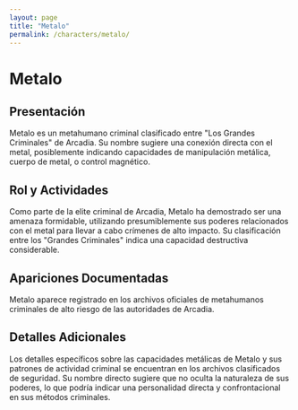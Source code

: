 ```yaml
---
layout: page
title: "Metalo"
permalink: /characters/metalo/
---
```


# Metalo

## Presentación
Metalo es un metahumano criminal clasificado entre "Los Grandes Criminales" de Arcadia. Su nombre sugiere una conexión directa con el metal, posiblemente indicando capacidades de manipulación metálica, cuerpo de metal, o control magnético.

## Rol y Actividades
Como parte de la elite criminal de Arcadia, Metalo ha demostrado ser una amenaza formidable, utilizando presumiblemente sus poderes relacionados con el metal para llevar a cabo crímenes de alto impacto. Su clasificación entre los "Grandes Criminales" indica una capacidad destructiva considerable.

## Apariciones Documentadas
Metalo aparece registrado en los archivos oficiales de metahumanos criminales de alto riesgo de las autoridades de Arcadia.

## Detalles Adicionales
Los detalles específicos sobre las capacidades metálicas de Metalo y sus patrones de actividad criminal se encuentran en los archivos clasificados de seguridad. Su nombre directo sugiere que no oculta la naturaleza de sus poderes, lo que podría indicar una personalidad directa y confrontacional en sus métodos criminales.
